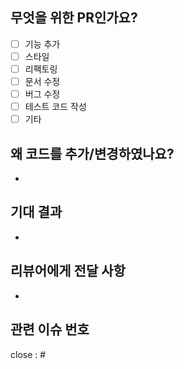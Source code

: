 ## 무엇을 위한 PR인가요?

- [ ] 기능 추가
- [ ] 스타일
- [ ] 리팩토링
- [ ] 문서 수정
- [ ] 버그 수정
- [ ] 테스트 코드 작성
- [ ] 기타

## 왜 코드를 추가/변경하였나요?

-

## 기대 결과

-

## 리뷰어에게 전달 사항

-

## 관련 이슈 번호

close : #

